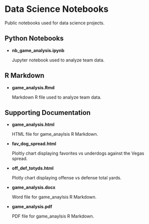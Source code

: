 # Data Science Notebooks
Public notebooks used for data science projects.

## Python Notebooks
- **nb_game_analysis.ipynb**

    Jupyter notebook used to analyze team data.

## R Markdown
- **game_analysis.Rmd**

    Markdown R file used to analyze team data.

## Supporting Documentation
- **game_analysis.html**

    HTML file for game_anaylsis R Markdown.
- **fav_dog_spread.html**

    Ploltly chart displaying favorites vs underdogs against the Vegas spread.
- **off_def_totyds.html**

    Plotly chart displaying offense vs defense total yards.
- **game_analysis.docx**

    Word file for game_anaylsis R Markdown.
- **game_analysis.pdf**

    PDF file for game_anaylsis R Markdown.
